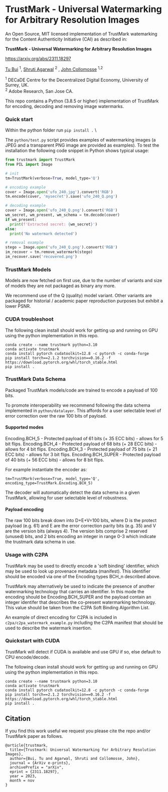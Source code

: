 # TrustMark - Universal Watermarking for Arbitrary Resolution Images

An Open Source, MIT licensed implementation of TrustMark watemarking for the Content Authenticity Initiative (CAI) as described in: 

**TrustMark - Universal Watermarking for Arbitrary Resolution Images**

https://arxiv.org/abs/2311.18297 

[Tu Bui](https://www.surrey.ac.uk/people/tu-bui) <sup>1</sup>, [Shruti Agarwal](https://research.adobe.com/person/shruti-agarwal/)  <sup>2</sup> , [John Collomosse](https://www.collomosse.com)  <sup>1,2</sup> 

<sup>1</sup> DECaDE Centre for the Decentralized Digital Economy, University of Surrey, UK. \
<sup>2</sup> Adobe Research, San Jose CA.


This repo contains a Python (3.8.5 or higher) implementation of TrustMark for  encoding, decoding and removing image watermarks.  


### Quick start 

Within the python folder run `pip install .` \

The `python/test.py` script provides examples of watermarking images (a JPEG and a transparent PNG image are provided as examples).  To test the installation the following code snippet in Python shows typical usage:

```python
from trustmark import TrustMark
from PIL import Image

# init
tm=TrustMark(verbose=True, model_type='Q')

# encoding example
cover = Image.open('ufo_240.jpg').convert('RGB')
tm.encode(cover, 'mysecret').save('ufo_240_Q.png')

# decoding example
cover = Image.open('ufo_240_Q.png').convert('RGB')
wm_secret, wm_present, wm_schema = tm.decode(cover)
if wm_present:
  print(f'Extracted secret: {wm_secret}')
else:
  print('No watermark detected')

# removal example
stego = Image.open('ufo_240_Q.png').convert('RGB')
im_recover = tm.remove_watermark(stego)
im_recover.save('recovered.png')
```


### TrustMark Models

Models are now fetched on first use, due to the number of variants and size of models they are not packaged as binary any more.

We recommend use of the Q (quality) model variant.  Other variants are packaged for historial / academic paper reproduction purposes but exhibit a lower PSNR.

### CUDA troubleshoot

The following clean install should work for getting up and running on GPU using the python implementation in this repo.

```
conda create --name trustmark python=3.10
conda activate trustmark
conda install pytorch cudatoolkit=12.8 -c pytorch -c conda-forge
pip install torch==2.1.2 torchvision==0.16.2 -f https://download.pytorch.org/whl/torch_stable.html
pip install .
```

### TrustMark Data Schema

Packaged TrustMark models/code are trained to encode a payload of 100 bits.  

To promote interoperability we recommend following the data schema implemented in `python/datalayer`.  This affords for a user selectable level of error correction over the raw 100 bits of payload.

#### Supported modes

Encoding.BCH_5 - Protected payload of 61 bits (+ 35 ECC bits) - allows for 5 bit flips.
Encoding.BCH_4 - Protected payload of 68 bits (+ 28 ECC bits) - allows for 4 bit flips.
Encoding.BCH_3 - Protected payload of 75 bits (+ 21 ECC bits) - allows for 3 bit flips.
Encoding.BCH_SUPER - Protected payload of 40 bits (+ 56 ECC bits) - allows for 8 bit flips.

For example instantiate the encoder as:
```
tm=TrustMark(verbose=True, model_type='Q', encoding_type=TrustMark.Encoding.BCH_5)
```

The decoder will automatically detect the data schema in a given TrustMark, allowing for user selectable level of robustness.

#### Payload encoding

The raw 100 bits break down into D+E+V=100 bits, where D is the protect payload (e.g. 61) and E are the error correction parity bits (e.g. 35) and V are the version bits (always 4). The version bits comprise 2 reserved (unused) bits, and 2 bits encoding an integer in range 0-3 which indicate the trustmark data schema in use.

### Usage with C2PA

TrustMark may be used to directly encode a 'soft binding' identifier, which may be used to look up provenace metadata (manifest). This identifier should be encoded via one of the Encoding types BCH_n described above.

TrustMark may alternatively be used to indicate the presence of another watermarking technology that carries an identifier.  In this mode the encoding should be Encoding.BCH_SUPER and the payload contain an integer identifer that describes the co-present watermarking technology.  This value should be taken from the C2PA Soft Binding Algorithm List.

An example of direct encoding for C2PA is included in `c2pa/c2pa_watermark_example.py` including the C2PA manifest that should be used to describe the watermark insertion.

### Quickstart with CUDA

TrustMark will detect if CUDA is available and use GPU if so, else default to CPU encode/decode.

The following clean install should work for getting up and running on GPU using the python implementation in this repo.

```
conda create --name trustmark python=3.10
conda activate trustmark
conda install pytorch cudatoolkit=12.8 -c pytorch -c conda-forge
pip install torch==2.1.2 torchvision==0.16.2 -f https://download.pytorch.org/whl/torch_stable.html
pip install .
```

## Citation

If you find this work useful we request you please cite the repo and/or TrustMark paper as follows.

```
@article{trustmark,
  title={Trustmark: Universal Watermarking for Arbitrary Resolution Images},
  author={Bui, Tu and Agarwal, Shruti and Collomosse, John},
  journal = {ArXiv e-prints},
  archivePrefix = "arXiv",
  eprint = {2311.18297},
  year = 2023,
  month = nov
}
```


